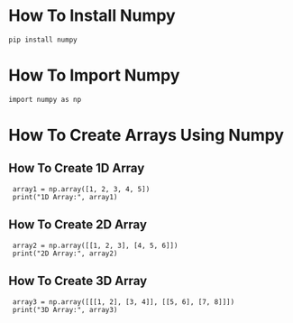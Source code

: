 # How To Install Numpy
    pip install numpy

# How To Import Numpy 
    import numpy as np
# How To Create Arrays Using Numpy
## How To Create 1D Array
     array1 = np.array([1, 2, 3, 4, 5])
     print("1D Array:", array1)
## How To Create 2D Array
     array2 = np.array([[1, 2, 3], [4, 5, 6]])
     print("2D Array:", array2)
## How To Create 3D Array
     array3 = np.array([[[1, 2], [3, 4]], [[5, 6], [7, 8]]])
     print("3D Array:", array3)
